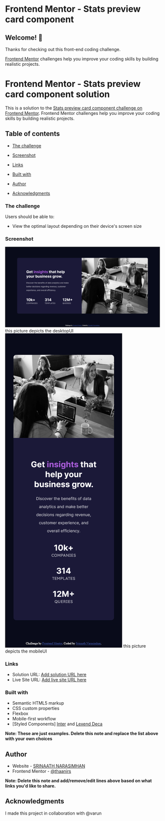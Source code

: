 # Frontend Mentor - Stats preview card component


## Welcome! 👋

Thanks for checking out this front-end coding challenge.

[Frontend Mentor](https://www.frontendmentor.io) challenges help you improve your coding skills by building realistic projects.

# Frontend Mentor - Stats preview card component solution

This is a solution to the [Stats preview card component challenge on Frontend Mentor](https://www.frontendmentor.io/challenges/stats-preview-card-component-8JqbgoU62). Frontend Mentor challenges help you improve your coding skills by building realistic projects. 

## Table of contents


- [The challenge](#the-challenge)
- [Screenshot](#screenshot)
- [Links](#links)

- [Built with](#built-with)

- [Author](#author)
- [Acknowledgments](#acknowledgments)


### The challenge

Users should be able to:

- View the optimal layout depending on their device's screen size

### Screenshot

![DesktopUI](screenshots/desktopUI.png) this picture depicts the desktopUI
![mobileUI](screenshots/mobileUI.png) this picture depicts the mobileUI



### Links

- Solution URL: [Add solution URL here](https://www.frontendmentor.io/solutions/semantic-html5-markup-css-custom-properties-flexbox-mobilefirst-uU2xwGZ5a)
- Live Site URL: [Add live site URL here](https://thaanirs.github.io/stats-preview-card-component-main/)

### Built with

- Semantic HTML5 markup
- CSS custom properties
- Flexbox
- Mobile-first workflow
- [Styled Components]  [Inter](https://fonts.google.com/specimen/Inter) and [Lexend Deca](https://fonts.google.com/specimen/Lexend+Deca)

**Note: These are just examples. Delete this note and replace the list above with your own choices**


## Author

- Website - [SRINAATH NARASIMHAN](https://www.your-site.com)
- Frontend Mentor - [@thaanirs](https://www.frontendmentor.io/profile/thaanirs)

**Note: Delete this note and add/remove/edit lines above based on what links you'd like to share.**

## Acknowledgments
I made this project in collaboration with @varun


